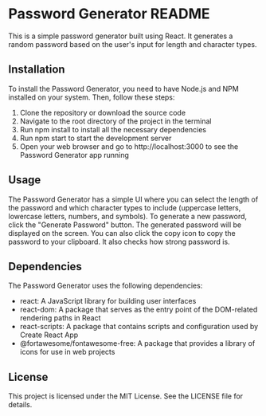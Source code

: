 <!DOCTYPE html>
<html>
  <head>
    <meta charset="UTF-8">
    <meta name="viewport" content="width=device-width, initial-scale=1.0">
  </head>
  <body>
    <h1>Password Generator README</h1>
    <p>This is a simple password generator built using React. It generates a random password based on the user's input for length and character types.</p>
    <h2>Installation</h2>
    <p>To install the Password Generator, you need to have Node.js and NPM installed on your system. Then, follow these steps:</p>
    <ol>
      <li>Clone the repository or download the source code</li>
      <li>Navigate to the root directory of the project in the terminal</li>
      <li>Run npm install to install all the necessary dependencies</li>
      <li>Run npm start to start the development server</li>
      <li>Open your web browser and go to http://localhost:3000 to see the Password Generator app running</li>
    </ol>
    <h2>Usage</h2>
    <p>The Password Generator has a simple UI where you can select the length of the password and which character types to include (uppercase letters, lowercase letters, numbers, and symbols). To generate a new password, click the "Generate Password" button. The generated password will be displayed on the screen. You can also click the copy icon to copy the password to your clipboard. It also checks how strong password is.</p>
    <h2>Dependencies</h2>
    <p>The Password Generator uses the following dependencies:</p>
    <ul>
      <li>react: A JavaScript library for building user interfaces</li>
      <li>react-dom: A package that serves as the entry point of the DOM-related rendering paths in React</li>
      <li>react-scripts: A package that contains scripts and configuration used by Create React App</li>
      <li>@fortawesome/fontawesome-free: A package that provides a library of icons for use in web projects</li>
    </ul>
    <h2>License</h2>
    <p>This project is licensed under the MIT License. See the LICENSE file for details.</p>
  </body>
</html>
